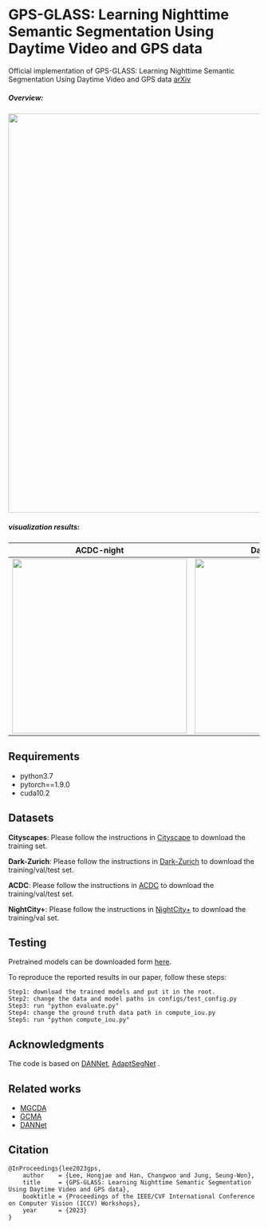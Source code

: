 # GPS-GLASS: Learning Nighttime Semantic Segmentation Using Daytime Video and GPS data
Official implementation of GPS-GLASS: Learning Nighttime Semantic Segmentation Using Daytime Video and GPS data [arXiv](https://arxiv.org/abs/2207.13297)

#####  Overview:
<img src="https://github.com/jimmy9704/GPS-GLASS/blob/main/image/network.png" width="800"/>

##### visualization results:
ACDC-night            |  Dark Zurich-val
:-------------------------:|:-------------------------:
<img src="https://github.com/jimmy9704/GPS-GLASS/blob/main/video/ACDC-night.gif" width="350"/> |<img src="https://github.com/jimmy9704/GPS-GLASS/blob/main/video/Dark_Zurich-val.gif" width="350"/>

## Requirements
* python3.7
* pytorch==1.9.0
* cuda10.2

## Datasets
**Cityscapes**: Please follow the instructions in [Cityscape](https://www.cityscapes-dataset.com/) to download the training set.

**Dark-Zurich**: Please follow the instructions in [Dark-Zurich](https://www.trace.ethz.ch/publications/2019/GCMA_UIoU/) to download the training/val/test set.

**ACDC**: Please follow the instructions in [ACDC](https://acdc.vision.ee.ethz.ch/) to download the training/val/test set.

**NightCity+**: Please follow the instructions in [NightCity+](https://github.com/xdeng7/NightLab) to download the training/val set.

## Testing
Pretrained models can be downloaded form [here](https://www.dropbox.com/s/xmon1vnqsn2zvwz/trained_models.zip?dl=0).


To reproduce the reported results in our paper, follow these steps:
```
Step1: download the trained models and put it in the root.
Step2: change the data and model paths in configs/test_config.py
Step3: run "python evaluate.py"
Step4: change the ground truth data path in compute_iou.py
Step5: run "python compute_iou.py"
```

## Acknowledgments
The code is based on [DANNet](https://github.com/W-zx-Y/DANNet), [AdaptSegNet](https://github.com/wasidennis/AdaptSegNet) .

## Related works
* [MGCDA](https://github.com/sakaridis/MGCDA)
* [GCMA](https://www.trace.ethz.ch/publications/2019/GCMA_UIoU/GCMA_UIoU-Sakaridis+Dai+Van_Gool-ICCV_19.pdf)
* [DANNet](https://github.com/W-zx-Y/DANNet)

## Citation
```
@InProceedings{lee2023gps,
    author    = {Lee, Hongjae and Han, Changwoo and Jung, Seung-Won},
    title     = {GPS-GLASS: Learning Nighttime Semantic Segmentation Using Daytime Video and GPS data},
    booktitle = {Proceedings of the IEEE/CVF International Conference on Computer Vision (ICCV) Workshops},
    year      = {2023}
}
```
